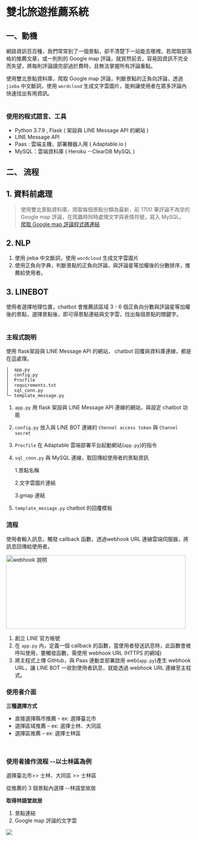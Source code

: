 # 雙北旅遊推薦系統
## 一、動機

網路資訊百百種，我們常常到了一個景點，卻不清楚下一站能去哪裡。若爬取部落格的推薦文章，或一則則的 Google map 評論，就貿然前去，容易因資訊不完全而失望，將每則評論讀完卻過於費時，且無法掌握所有評論重點。

使用雙北景點資料庫，爬取 Google map 評論，判斷景點的正負向評論，透過 `jieba` 中文斷詞，使用 `wordcloud` 生成文字雲圖片，能夠讓使用者在眾多評論內快速找出有用資訊。
</br></br>

### 使用的程式語言、工具
- Python 3.7.9 , Flask ( 架設與 LINE Message API 的網站 )
- LINE Message API
- Paas : 雲端主機，部署機器人用 ( Adaptable.io )
- MySQL：雲端資料庫 ( Heroku --ClearDB MySQL )

## 二、 流程
## 1. 資料前處理
>使用雙北景點資料庫，爬取每個景點分類為最新，前 1700 筆評論不為空的 Google map 評論，在爬蟲時同時處理文字與表情符號，寫入 MySQL。    
>[爬取 Google map 評論程式碼連結](https://colab.research.google.com/drive/15nG7SovZizJstNjHAIyxPERWrnSPVH6w?usp=share_link)

## 2. NLP
1. 使用 jieba 中文斷詞，使用 `wordcloud` 生成文字雲圖片
2. 使用正負向字典，判斷景點的正負向評論，與評論星等加權後的分數排序，推薦給使用者。

## 3. LINEBOT
使用者選擇地理位置，chatbot 會推薦該區域 3 - 6 個正負向分數與評論星等加權後的景點，選擇景點後，即可得景點連結與文字雲，找出每個景點的關鍵字。
</br></br>
### 主程式說明
使用 flask架設與 LINE Message API 的網站， chatbot 回覆與資料庫連線，都是在這處理。
```!
│  app.py  
│  config.py
│  Procfile
│  requirements.txt
│  sql_conn.py
└─ template_message.py
```
1. `app.py` 用 flask 架設與 LINE Message API 連線的網站，與設定 chatbot 功能
2. `config.py` 放入與 LINE BOT 連線的 `Chennel access token` 與 `Channel secret`
3. `Procfile`  在 Adaptable 雲端部署平台起動網站(`app.py`)的指令
4. `sql_conn.py` 與 MySQL 連線，取回傳給使用者的景點資訊

    1.景點名稱
    
    2.文字雲圖片連結
    
    3.gmap 連結
5. `template_message.py` chatbot 的回覆模板

### 流程
使用者輸入訊息，觸發 callback 函數，透過webhook URL 連線雲端伺服器，將訊息回傳給使用者。

<img src="https://i.imgur.com/NWX7RMx.png" width = "487" height = "200" alt="webhook 說明" align=center />


1. 創立 LINE 官方帳號
2. 在 `app.py` 內，定義一個 callback 的函數，當使用者發送訊息時，此函數會被呼叫使用，要觸發函數，需使用 webhook URL (HTTPS 的網域)
3. 將主程式上傳 GitHub，與 Paas 連動並部署啟用 web(`app.py`)產生 webhook URL，讓 LINE BOT 一收到使用者訊息，就能透過 webhook URL 連線至主程式。

### 使用者介面
**三種選擇方式**

* 直接選擇縣市推薦 – ex: 選擇臺北市
* 選擇區域推薦 – ex: 選擇士林、大同區
* 選擇區推薦 – ex: 選擇士林區

<br/>

### 使用者操作流程 --以士林區為例
選擇臺北市>> 士林、大同區 >> 士林區

從推薦的 3 個景點內選擇 --林語堂故居

**取得林語堂故居**
1. 景點連結
2. Google map 評論的文字雲

![](https://i.imgur.com/YQwTRZM.gif)










